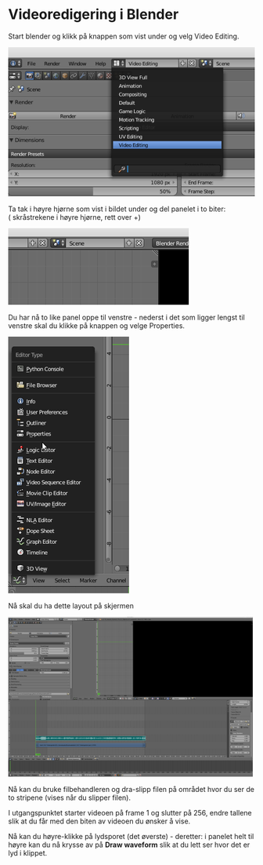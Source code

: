# Videoredigering i Blender

Start blender og klikk på knappen som vist under og velg Video Editing.

![](/assets/videolayout.png)

Ta tak i høyre hjørne som vist i bildet under og del panelet i to biter:  
\( skråstrekene i høyre hjørne, rett over +\)

![](/assets/splitwindow.png)

Du har nå to like panel oppe til venstre - nederst i det som ligger lengst til venstre skal du klikke på knappen og velge Properties.

![](/assets/prop.png)

Nå skal du ha dette layout på skjermen

![](/assets/mainview.png)

Nå kan du bruke filbehandleren og dra-slipp filen på området hvor du ser de to stripene \(vises når du slipper filen\).

I utgangspunktet starter videoen på frame 1 og slutter på 256, endre tallene slik at du får med den biten av videoen du ønsker å vise.

Nå kan du høyre-klikke på lydsporet \(det øverste\) - deretter:  i panelet helt til høyre kan du nå krysse av på **Draw waveform** slik at du lett ser hvor det er lyd i klippet.



